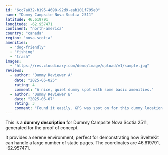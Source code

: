 ```yaml
---
id: "6cc7a832-b195-4698-92d9-eab101f795e0"
name: "Dummy Campsite Nova Scotia 2511"
latitude: 46.619791
longitude: -62.957471
continent: "north-america"
country: "canada"
region: "nova-scotia"
amenities:
  - "dog-friendly"
  - "fishing"
  - "trash"
images:
  - "https://res.cloudinary.com/demo/image/upload/v1/sample.jpg"
reviews:
  - author: "Dummy Reviewer A"
    date: "2025-05-025"
    rating: 4
    comment: "A nice, quiet dummy spot with some basic amenities."
  - author: "Dummy Reviewer B"
    date: "2025-06-07"
    rating: 3
    comment: "Found it easily. GPS was spot on for this dummy location."
---
```


This is a **dummy description** for Dummy Campsite Nova Scotia 2511, generated for the proof of concept.

It provides a serene environment, perfect for demonstrating how SvelteKit can handle a large number of static pages. The coordinates are 46.619791, -62.957471.

